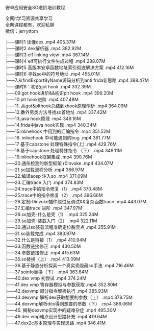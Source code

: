 安卓应用安全SO进阶培训教程

全网it学习资源共享学习<br>全网课程都有，欢迎私聊<br>微信：jerryttom<br>

├──课时1 读懂dex .mp4 405.37M<br> ├──课时2 dex解析器 .mp4 382.92M<br> ├──课时3 elf linking view .mp4 367.14M<br> ├──课时4 elf可执行文件生成过程 .mp4 288.07M<br> ├──课时5 高版本安卓函数地址索引彻底解决方案 .mp4 412.16M<br> ├──课时6 寻找so中的符号地址 .mp4 455.01M<br> ├──7.从findExportByName源码分析到anti frida新思路 .mp4 398.47M<br> └──课时8：初识got hook .mp4 332.39M<br> ├──09.got hook进阶&amp;&amp;初识plt hook .mp4 399.20M<br> ├──10.plt hook进阶 .mp4 407.48M<br> ├──11. 从got&amp;plthook总结到xhook原理刨析 .mp4 364.09M<br> ├──12.番外另类方法寻找so首地址 .mp4 337.42M<br> ├──13.java hook原理 .mp4 349.16M<br> ├──14.frida中java hook实现 .mp4 340.34M<br> ├──15.inlinehook 中用到的汇编指令 .mp4 351.52M<br> ├──16. inlinehook 中可能遇到的bug .mp4 381.77M<br> ├──17 基于capstone 处理特殊指令(上) .mp4 429.76M<br> ├──18.基于capstone 处理特殊指令 （下） .mp4 349.11M<br> ├──19.inlinehook框架集成 .mp4 390.76M<br> ├──20.通杀检测的新型框架 r0Invoke .mp4 434.07M<br> ├──21.so加载流程分析 .mp4 366.97M<br> ├──22.编译aosp 注入so .mp4 371.09M<br> ├──23.汇编trace 入门 .mp4 374.83M<br> ├──24.trace中的指令修复（1） .mp4 370.48M<br> ├──25.trace中的指令修复（2） .mp4 396.66M<br> ├──26.定制r0invoke插件绕过反调试&amp;&amp;复杂函数trace .mp4 443.07M<br> ├──27.汇编trace 进阶 .mp4 347.97M<br> ├──28.so加壳-什么是壳（1） .mp4 325.24M<br> ├──29.so加壳-装载入门（2） .mp4 322.11M<br> ├──30.通过so装载流程准确定位脱壳点 .mp4 255.91M<br> ├──31.so装载完成 .mp4 383.97M<br> ├──32.什么是链接（1） .mp4 410.94M<br> ├──33.函数链接修正 .mp4 430.50M<br> ├──34.参数链接修正 .mp4 415.63M<br> ├──35.so替换（上） .mp4 413.09M<br> ├──36.基于静态分析探索一个真实壳隐藏so手法 .mp4 716.46M<br> ├──37.soinfo替换（下） .mp4 363.64M<br> ├──40.dex vmp 初尝试 .mp4 374.24M<br> ├──41.dex vmp 寄存器模拟与参数获取 .mp4 352.80M<br> ├──42.dexvmp 部分指令解析执行 .mp4 385.93M<br> ├──43.dexvmp 解析dex获取想要的参数（上） .mp4 378.75M<br> ├──44.dexvmp解析dex得到想要的参数（下） .mp4 386.06M<br> ├──45. 揭秘dexvmp实现中的疑难杂症 .mp4 495.30M<br> ├──46.dex vmp难点设计思路补充 .mp4 419.64M<br> ├──47.dex2c基本原理与实现思路 .mp4 346.41M